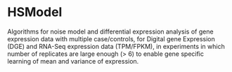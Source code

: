# HSModel

Algorithms for noise model and differential expression analysis of gene expression data with multiple case/controls, for Digital gene Expression (DGE) and RNA-Seq expression data (TPM/FPKM), in experiments in which 
number of replicates are large enough (> 6) to enable gene specific learning of mean and variance of expression. 
